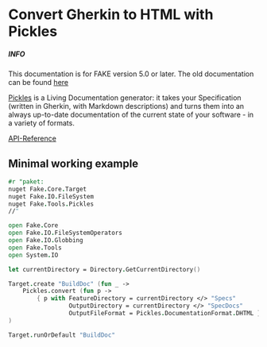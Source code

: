 # Convert Gherkin to HTML with Pickles

<div class="alert alert-info">
    <h5>INFO</h5>
    <p>This documentation is for FAKE version 5.0 or later. The old documentation can be found <a href="apidocs/v4/fake-pickleshelper.html">here</a></p>
</div>

[Pickles] is a Living Documentation generator: it takes your Specification (written in Gherkin, with Markdown descriptions) and turns them into an always up-to-date documentation of the current state of your software - in a variety of formats.

[API-Reference](apidocs/v5/fake-tools-pickles.html)

## Minimal working example

```fsharp
#r "paket:
nuget Fake.Core.Target
nuget Fake.IO.FileSystem
nuget Fake.Tools.Pickles
//"

open Fake.Core
open Fake.IO.FileSystemOperators
open Fake.IO.Globbing
open Fake.Tools
open System.IO

let currentDirectory = Directory.GetCurrentDirectory()

Target.create "BuildDoc" (fun _ ->
    Pickles.convert (fun p ->
        { p with FeatureDirectory = currentDirectory </> "Specs"
                 OutputDirectory = currentDirectory </> "SpecDocs"
                 OutputFileFormat = Pickles.DocumentationFormat.DHTML })
)

Target.runOrDefault "BuildDoc"
```

[Pickles]: http://www.picklesdoc.com/
